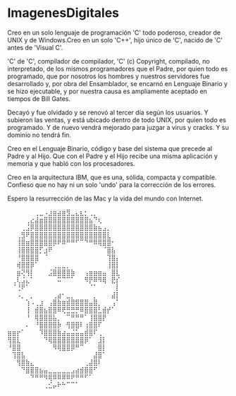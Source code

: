 # ImagenesDigitales
Creo en un solo lenguaje de programación 'C' todo poderoso,
creador de UNIX y de Windows.Creo en un solo 'C++', hijo único de 'C', nacido de 'C' antes de 'Visual C'.

'C' de 'C', compilador de compilador, 'C' (c) Copyright, compilado, no interpretado, de los mismos programadores que el Padre, por quien todo es programado, que por nosotros los hombres y nuestros servidores fue desarrollado y, por obra del Ensamblador, se encarnó en Lenguaje Binario y se hizo ejecutable, y por nuestra causa es ampliamente aceptado en tiempos de Bill Gates.

Decayó y fue olvidado y se renovó al tercer día según los usuarios. Y subieron las ventas, y está ubicado dentro de todo UNIX, por quien todo es programado. Y de nuevo vendrá mejorado para juzgar a virus y cracks. Y su dominio no tendrá fin.

Creo en el Lenguaje Binario, código y base del sistema que precede al Padre y al Hijo.
Que con el Padre y el Hijo recibe una misma aplicación y memoria y que habló con los procesadores.

Creo en la arquitectura IBM, que es una, sólida, compacta y compatible.
Confieso que no hay ni un solo 'undo' para la corrección de los errores.

Espero la resurrección de las Mac y la vida del mundo con Internet.

⠀⠀⠀⠀⠀⠀⢀⣀⠠⣰⣶⣴⣶⣻⣀⣄⣆⡂⢀⡀⠀⠀⠀⠀⠀
⠀⠀⠀⠀⢀⣔⣼⣶⣿⣿⣿⣿⣿⣿⣿⣿⣿⣿⣦⠙⢆⠀⠀⠀⠀
⠀⠀⠀⢀⣨⡿⣿⣿⣿⣿⣿⣿⣿⣿⣿⣿⣿⣿⣿⣷⣦⣠⡀⠀⠀
⠀⠀⢀⣻⠟⣿⣿⣿⣿⣿⣿⣿⣿⣿⣿⣿⣿⣿⣿⣿⣿⣿⣇⠀⠀
⠀⠀⢸⣿⣶⣿⣿⣿⣿⣿⡿⠟⠿⠛⠛⠋⠉⠙⠛⠿⢿⣿⣿⠂⠀
⠀⠀⢸⣿⣿⣿⣿⡋⣰⠟⠀⠀⠀⠀⠀⠀⠀⠀⠀⠀⠀⠈⣿⣧⠀
⠀⠀⠘⣿⣿⣿⣿⠀⠈⠀⠀⠀⠀⠀⠀⠀⠀⠀⠀⠀⠀⠀⢹⣿⡄
⠀⠀⢾⣿⣿⡿⠁⠀⠀⠀⢀⣀⣀⡀⠀⠀⠀⠀⠀⠀⠀⠀⢸⣿⡇
⠀⠀⣶⢝⢻⡇⠀⠀⠀⣨⣿⣿⣿⣿⣷⠀⠀⢠⣶⣶⣶⣤⠀⣿⣇
⠀⢀⢇⣨⣄⠁⠀⠀⠀⠀⠀⠭⠉⠉⠁⠀⠀⠻⡟⠿⠻⢿⠀⣟⡎
⠀⠈⢘⠟⠁⠀⠀⠀⠀⠀⠀⠀⠀⠀⠀⠀⠀⠀⠈⠁⠀⠀⠀⠀⡇
⠀⠀⠠⡀⠀⡀⠀⠀⠀⠀⢀⣴⠂⣀⡀⠀⠀⠀⠀⡀⠀⠀⠀⣼⡇
⠀⠀⠀⠀⢱⠠⢀⣰⠀⢠⣿⣷⣶⣾⣿⣿⣿⣿⣤⣿⡀⠀⠀⢠⠁
⠀⠀⠀⠀⢸⠀⣾⣿⣦⣿⣿⠿⢟⣛⣛⡛⠿⣿⣿⣿⣃⣾⡞⠁⠀
⠀⠀⠀⠀⠘⠀⢿⣿⣿⣿⣧⡀⠀⠉⠛⠛⠛⠁⢸⣿⣿⡟⠀⠀⠀
⠀⠀⠀⠀⠄⠀⠘⣿⣿⣿⣿⡷⠀⢻⣿⣿⠇⢰⣿⣿⠏⠀⠀⠀⠀
⣶⣶⡖⠁⠀⠀⠀⠹⣿⣿⣿⣷⣴⣤⣬⣥⣤⣾⣿⠏⢀⠀⠀⠀⠀
⢻⣿⣇⠀⠀⠀⠀⠀⠙⢿⣿⣿⣿⣿⣿⣿⣿⡿⠁⠀⣸⡇⠀⠀⠀
⠘⣿⣿⠀⠀⠀⠀⠀⠀⠀⠻⢿⣿⣿⡿⠛⠉⠀⠀⠀⣿⡇⠀⠀⠀
⠀⢹⣿⣧⠀⠀⠀⠀⠀⠀⠀⠀⠀⠀⠀⠀⠀⠀⠀⣼⣿⠁⠀⠀⠀
⠀⠀⢻⣿⣷⣄⠀⠀⠀⠀⠀⠀⠀⠀⠀⠀⠀⢀⣼⣿⠇⠀⠀⠀⠀
⠀⠀⠀⠙⣿⣿⣿⣦⣤⣀⣀⣀⣀⣀⣠⣴⣾⣿⣿⠋⠀⠀⠀⠀⠀
⠀⠀⠀⠀⠀⠙⠛⠛⠻⢿⠿⠿⠿⠿⠟⠛⠛⠋⠁⠀⠀⠀⠀⠀⠀
⠀⠀⠀⠀⠀⠀⠀⠀⢀⣊⡤⠗⠓⠉⠉⠁⠀⠀⠀⠀⠀⠀⠀⠀⠀
